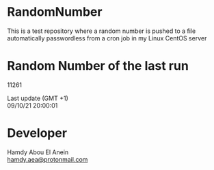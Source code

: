 # RandomNumber    
This is a test repository where a random number is pushed to a file automatically passwordless from a cron job in my Linux CentOS server    
# Random Number of the last run   
11261
      
Last update (GMT +1)    
09/10/21 20:00:01
# Developer    
Hamdy Abou El Anein   
hamdy.aea@protonmail.com
